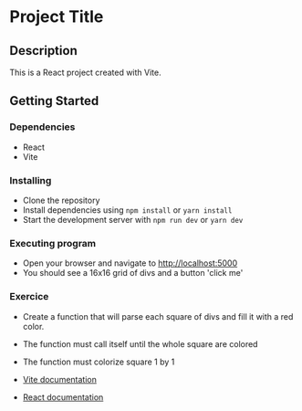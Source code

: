 # Project Title

## Description

This is a React project created with Vite.

## Getting Started

### Dependencies

- React
- Vite

### Installing

- Clone the repository
- Install dependencies using `npm install` or `yarn install`
- Start the development server with `npm run dev` or `yarn dev`

### Executing program

- Open your browser and navigate to <http://localhost:5000>
- You should see a 16x16 grid of divs and a button 'click me'

### Exercice

- Create a function that will parse each square of divs and fill it with a red color.
- The function must call itself until the whole square are colored
- The function must colorize square 1 by 1

- [Vite documentation](https://vitejs.dev/guide/)
- [React documentation](https://reactjs.org/docs/getting-started.html)
